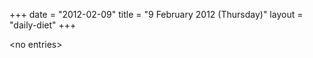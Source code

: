 +++
date = "2012-02-09"
title = "9 February 2012 (Thursday)"
layout = "daily-diet"
+++


\<no entries\>
